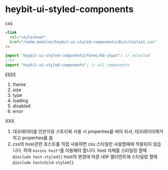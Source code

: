 # heybit-ui-styled-components

css

```html
<link
  rel="stylesheet"
  href="/node_modules/heybit-ui-styled-components/dist/initial.css"
/>
```

```javascript
import "heybit-ui-styled-components/forms/hb-input"; // selected
//or
import "heybit-ui-styled-components"; // all components
```

EEEE

1. theme
1. size
1. type
1. loading
1. disabled
1. error

XXX

1. 데코레이터를 안쓴이유
   스토리북 사용 시 properties를 써야 되서, 데코레이터제거하고 properties를 씀
1. css의 host관련
   호스트를 직접 사용하면 css 스타일만 사용할때에 적용되지 않습니다. 하여 `mixins host*`를 이용해야 합니다.
   host 자체를 스타일링 할때 `@include host-styled{}`
   host의 변경에 따른 내부 엘리먼트에 스타일링 할때 `@include hostchild-styled{}`
